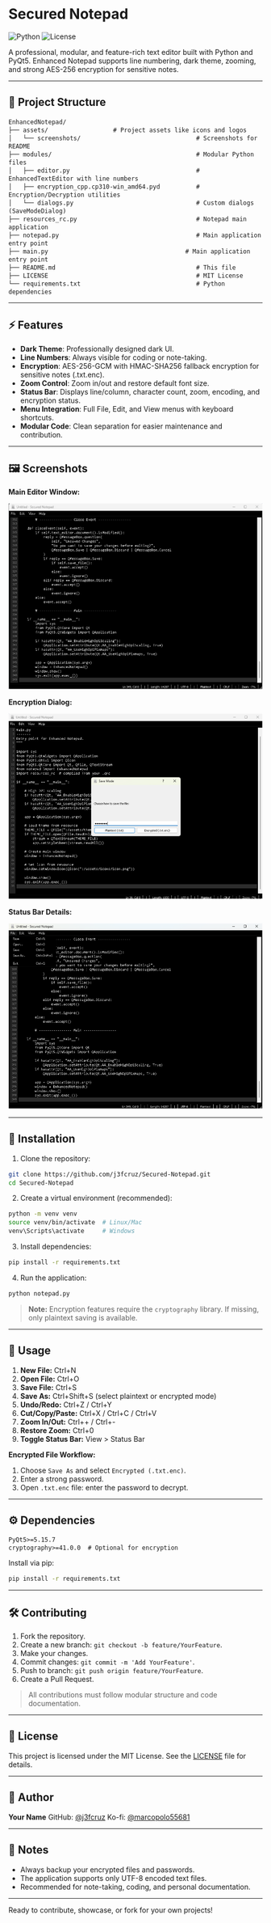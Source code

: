 # Secured Notepad

![Python](https://img.shields.io/badge/python-3.10+-blue) ![License](https://img.shields.io/badge/license-MIT-green)

A professional, modular, and feature-rich text editor built with Python and PyQt5. Enhanced Notepad supports line numbering, dark theme, zooming, and strong AES-256 encryption for sensitive notes.

---

## 📂 Project Structure

```
EnhancedNotepad/
├── assets/                  # Project assets like icons and logos
│   └── screenshots/                                # Screenshots for README
├── modules/                                        # Modular Python files
│   ├── editor.py                                   # EnhancedTextEditor with line numbers
│   ├── encryption_cpp.cp310-win_amd64.pyd          # Encryption/Decryption utilities
│   └── dialogs.py                                  # Custom dialogs (SaveModeDialog)
├── resources_rc.py                                 # Notepad main application
├── notepad.py                                      # Main application entry point
├── main.py                                      # Main application entry point
├── README.md                                       # This file
├── LICENSE                                         # MIT License
└── requirements.txt                                # Python dependencies
```

---

## ⚡ Features

* **Dark Theme**: Professionally designed dark UI.
* **Line Numbers**: Always visible for coding or note-taking.
* **Encryption**: AES-256-GCM with HMAC-SHA256 fallback encryption for sensitive notes (.txt.enc).
* **Zoom Control**: Zoom in/out and restore default font size.
* **Status Bar**: Displays line/column, character count, zoom, encoding, and encryption status.
* **Menu Integration**: Full File, Edit, and View menus with keyboard shortcuts.
* **Modular Code**: Clean separation for easier maintenance and contribution.

---

## 🖼 Screenshots

**Main Editor Window:**

![Editor Screenshot](assets/screenshots/Sample1.png)

**Encryption Dialog:**

![Encryption Screenshot](assets/screenshots/Encryption.png)

**Status Bar Details:**

![Status Bar Screenshot](assets/screenshots/Sample2.png)

---

## 🚀 Installation

1. Clone the repository:

```bash
git clone https://github.com/j3fcruz/Secured-Notepad.git
cd Secured-Notepad
```

2. Create a virtual environment (recommended):

```bash
python -m venv venv
source venv/bin/activate  # Linux/Mac
venv\Scripts\activate     # Windows
```

3. Install dependencies:

```bash
pip install -r requirements.txt
```

4. Run the application:

```bash
python notepad.py
```

> **Note:** Encryption features require the `cryptography` library. If missing, only plaintext saving is available.

---

## 📝 Usage

1. **New File:** Ctrl+N
2. **Open File:** Ctrl+O
3. **Save File:** Ctrl+S
4. **Save As:** Ctrl+Shift+S (select plaintext or encrypted mode)
5. **Undo/Redo:** Ctrl+Z / Ctrl+Y
6. **Cut/Copy/Paste:** Ctrl+X / Ctrl+C / Ctrl+V
7. **Zoom In/Out:** Ctrl++ / Ctrl+-
8. **Restore Zoom:** Ctrl+0
9. **Toggle Status Bar:** View > Status Bar

**Encrypted File Workflow:**

1. Choose `Save As` and select `Encrypted (.txt.enc)`.
2. Enter a strong password.
3. Open `.txt.enc` file: enter the password to decrypt.

---

## ⚙ Dependencies

```text
PyQt5>=5.15.7
cryptography>=41.0.0  # Optional for encryption
```

Install via pip:

```bash
pip install -r requirements.txt
```

---

## 🛠 Contributing

1. Fork the repository.
2. Create a new branch: `git checkout -b feature/YourFeature`.
3. Make your changes.
4. Commit changes: `git commit -m 'Add YourFeature'`.
5. Push to branch: `git push origin feature/YourFeature`.
6. Create a Pull Request.

> All contributions must follow modular structure and code documentation.

---

## 📜 License

This project is licensed under the MIT License. See the [LICENSE](LICENSE) file for details.

---

## 👤 Author

**Your Name**
GitHub: [@j3fcruz](https://github.com/j3fcruz)
Ko-fi: [@marcopolo55681](https://ko-fi.com/marcopolo55681)

---

## 🔑 Notes

* Always backup your encrypted files and passwords.
* The application supports only UTF-8 encoded text files.
* Recommended for note-taking, coding, and personal documentation.

---

Ready to contribute, showcase, or fork for your own projects!

